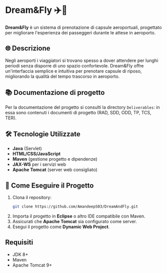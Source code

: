 # Dream&Fly ✈️🛌

**Dream&Fly** è un sistema di prenotazione di capsule aeroportuali, progettato per migliorare l'esperienza dei passeggeri durante le attese in aeroporto.

## 🌐 Descrizione

Negli aeroporti i viaggiatori si trovano spesso a dover attendere per lunghi periodi senza disporre di uno spazio confortevole. Dream&Fly offre un'interfaccia semplice e intuitiva per prenotare capsule di riposo, migliorando la qualità del tempo trascorso in aeroporto.

## 📚 Documentazione di progetto

Per la documentazione del progetto si consulti la directory `Deliverables`: in essa sono contenuti i documenti di progetto (RAD, SDD, ODD, TP, TCS, TER).


## 🛠️ Tecnologie Utilizzate

- **Java** (Servlet)
- **HTML/CSS/JavaScript**
- **Maven** (gestione progetto e dipendenze)
- **JAX-WS** per i servizi web
- **Apache Tomcat** (server web consigliato)


## 🚀 Come Eseguire il Progetto

1. Clona il repository:
   ```bash
   git clone https://github.com/AmandeepS03/DreamAndFly.git

2. Importa il progetto in **Eclipse** o altro IDE compatibile con Maven.
3. Assicurati che **Apache Tomcat** sia configurato come server.
4. Esegui il progetto come **Dynamic Web Project**.


## Requisiti

- JDK 8+
- Maven
- Apache Tomcat 9+




